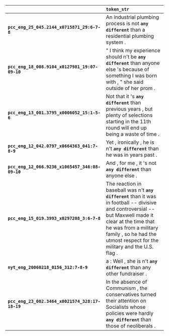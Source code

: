 |                                                 | `token_str`                                                                                                                                                                                                                                                  |
|:------------------------------------------------|:-------------------------------------------------------------------------------------------------------------------------------------------------------------------------------------------------------------------------------------------------------------|
| **`pcc_eng_25_045.2144_x0715871_29:6-7-8`**     | An industrial plumbing process is not __``any different``__ than a residential plumbing system .                                                                                                                                                             |
| **`pcc_eng_18_008.9104_x0127981_19:07-09-10`**  | " I think my experience should n't be __``any different``__ than anyone else 's because of something I was born with , " she said outside of her prom .                                                                                                      |
| **`pcc_eng_13_001.3795_x0006052_15:1-5-6`**     | Not that it 's __``any different``__ than previous years , but plenty of selections starting in the 11th round will end up being a waste of time .                                                                                                           |
| **`pcc_eng_12_042.0797_x0664363_041:7-8-9`**    | Yet , ironically , he is n't __``any different``__ than he was in years past .                                                                                                                                                                               |
| **`pcc_eng_12_066.9236_x1065457_346:08-09-10`** | And , for me , it 's not __``any different``__ than anyone else .                                                                                                                                                                                            |
| **`pcc_eng_15_019.3993_x0297208_3:6-7-8`**      | The reaction in baseball was n't __``any different``__ than it was in football -- divisive and controversial -- but Maxwell made it clear at the time that he was from a military family , so he had the utmost respect for the military and the U.S. flag . |
| **`nyt_eng_20060218_0156_312:7-8-9`**           | a : Well , she is n't __``any different``__ than any other fundraiser .                                                                                                                                                                                      |
| **`pcc_eng_23_002.3464_x0021574_328:17-18-19`** | In the absence of Communism , the conservatives turned their attention on Socialists whose policies were hardly __``any different``__ than those of neoliberals .                                                                                            |